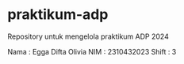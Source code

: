 # praktikum-adp
Repository untuk mengelola praktikum ADP 2024

Nama  : Egga Difta Olivia
NIM   : 2310432023 
Shift : 3

